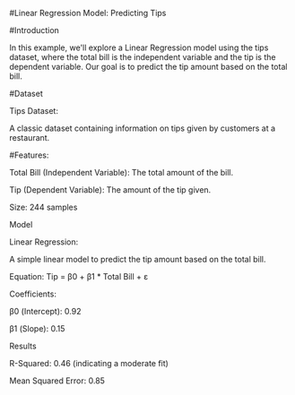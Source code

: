 
#Linear Regression Model: Predicting Tips

#Introduction

In this example, we'll explore a Linear Regression model using the tips dataset, where the total bill is the independent variable and the tip is the dependent variable. Our goal is to predict the tip amount based on the total bill.

#Dataset

Tips Dataset:

A classic dataset containing information on tips given by customers at a restaurant.

#Features:

Total Bill (Independent Variable): The total amount of the bill.

Tip (Dependent Variable): The amount of the tip given.

Size: 244 samples

Model

Linear Regression:

A simple linear model to predict the tip amount based on the total bill.

Equation: Tip = β0 + β1 * Total Bill + ε

Coefficients:

β0 (Intercept): 0.92

β1 (Slope): 0.15

Results

R-Squared: 0.46 (indicating a moderate fit)

Mean Squared Error: 0.85
